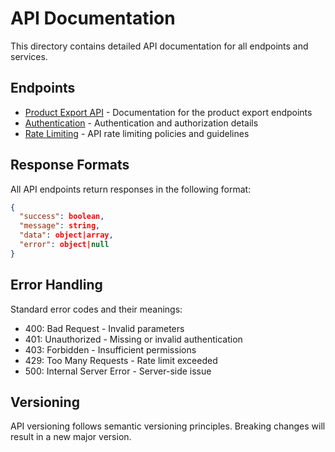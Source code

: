 # API Documentation

This directory contains detailed API documentation for all endpoints and services.

## Endpoints

- [Product Export API](product-export.md) - Documentation for the product export endpoints
- [Authentication](authentication.md) - Authentication and authorization details
- [Rate Limiting](rate-limiting.md) - API rate limiting policies and guidelines

## Response Formats

All API endpoints return responses in the following format:

```json
{
  "success": boolean,
  "message": string,
  "data": object|array,
  "error": object|null
}
```

## Error Handling

Standard error codes and their meanings:

- 400: Bad Request - Invalid parameters
- 401: Unauthorized - Missing or invalid authentication
- 403: Forbidden - Insufficient permissions
- 429: Too Many Requests - Rate limit exceeded
- 500: Internal Server Error - Server-side issue

## Versioning

API versioning follows semantic versioning principles. Breaking changes will result in a new major version.
